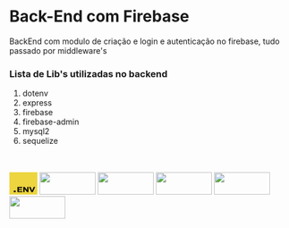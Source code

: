 <h1> Back-End com Firebase </h1>

<p>
    BackEnd com modulo de criação e login e autenticação no firebase, tudo passado por middleware's
 </p>

<h3> Lista de Lib's utilizadas no backend </h3>
 <ol>
  <li>dotenv </li>
  <li>express </li>
  <li>firebase </li>
  <li>firebase-admin </li>
  <li>mysql2 </li>
  <li>sequelize </li>
 </ol>

<div style="display: inline_block"><br> <div style="display: inline_block"><br>
  <img height="40" width="50" src="https://raw.githubusercontent.com/motdotla/dotenv/master/dotenv.png"> 
  <img height="40" width="100" src="https://camo.githubusercontent.com/0566752248b4b31b2c4bdc583404e41066bd0b6726f310b73e1140deefcc31ac/68747470733a2f2f692e636c6f756475702e636f6d2f7a6659366c4c376546612d3330303078333030302e706e67"> 
  <img height="40" width="100" src="https://w7.pngwing.com/pngs/101/702/png-transparent-firebase-web-application-database-firebase-angle-computer-orange.png"> 
  <img height="40" width="100" src="https://w7.pngwing.com/pngs/101/702/png-transparent-firebase-web-application-database-firebase-angle-computer-orange.png"> 
  <img height="40" width="100" src="https://img1.gratispng.com/20180803/bx/kisspng-mysql-database-image-vector-graphics-integrations-opsview-5b648f451747c6.6957402115333169330954.jpg">
  <img height="40" width="100" src="https://www.luiztools.com.br/wp-content/uploads/2021/01/sequelize.png">     
</div>
